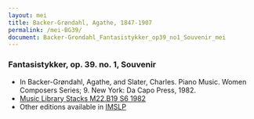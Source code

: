 ```yaml
---
layout: mei
title: Backer-Grøndahl, Agathe, 1847-1907
permalink: /mei-BG39/
document: Backer-Grondahl_Fantasistykker_op39_no1_Souvenir_mei
---
```


### Fantasistykker, op. 39. no. 1, Souvenir
- In Backer-Grøndahl, Agathe, and Slater, Charles. Piano Music. Women Composers Series; 9. New York: Da Capo Press, 1982.
- <a href="https://tufts-primo.hosted.exlibrisgroup.com/permalink/f/14dinuo/01TUN_ALMA2185674780003851" target="_blank">Music Library Stacks M22.B19 S6 1982</a>
- Other editions available in <a href="https://imslp.org/wiki/10_Fantasistykker%2C_Op.39_(Backer-Gr%C3%B8ndahl%2C_Agathe)" target="_blank">IMSLP</a>
